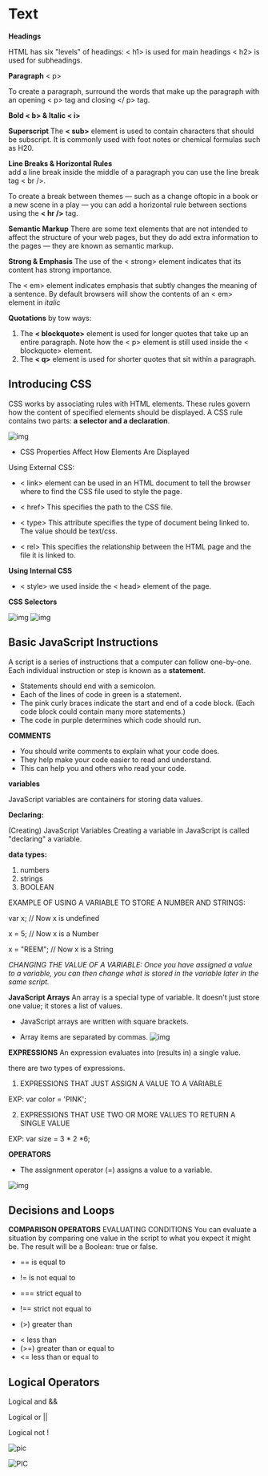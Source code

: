# Text
**Headings** 

HTML has six "levels" of headings:
< h1> is used for main headings
< h2> is used for subheadings.

**Paragraph** < p>

To create a paragraph, surround the words that make up the
paragraph with an opening < p> tag and closing </ p> tag.

**Bold < b> & Italic < i>**

**Superscript**
The **< sub>** element is used to contain characters that should
be subscript. It is commonly used with foot notes or chemical
formulas such as H20.

**Line Breaks & Horizontal Rules**  
 add a line break inside the middle of a paragraph you can use the line break tag < br />.

To create a break between themes — such as a change oftopic in a book or a new scene
in a play — you can add a horizontal rule between sections using the **< hr />** tag.

**Semantic Markup**
There are some text elements that are not intended to affect the structure of your web pages, but they do add extra information to the pages — they are known as semantic markup.

**Strong & Emphasis**
The use of the < strong> element indicates that its content has strong importance.

The < em> element indicates emphasis that subtly changes
the meaning of a sentence. By default browsers will show the contents of an < em> element in *italic*

**Quotations** by tow ways:
1. The **< blockquote>** element is used for longer quotes that take
up an entire paragraph. Note how the < p> element is still
used inside the < blockquote> element.
2. The **< q>** element is used for shorter quotes that sit within
a paragraph.


## Introducing CSS
CSS works by associating rules with HTML elements. These rules govern how the content of specified elements should be displayed. A CSS rule contains two parts: **a selector and a declaration**.


![img](image/img5.PNG)

* CSS Properties Affect How Elements Are Displayed


Using External CSS:
* < link> element can be used in an HTML document to tell the
browser where to find the CSS file used to style the page.
* < href>
This specifies the path to the CSS file.
* < type> This attribute specifies the type
of document being linked to. The value should be text/css.

* < rel> This specifies the relationship
between the HTML page and the file it is linked to.

**Using Internal CSS**
* < style>
 we used inside the < head> element of the page.

 **CSS Selectors**

![img](image/img6.PNG)
![img](image/img6.PNG)


## Basic JavaScript Instructions
A script is a series of instructions that a computer can follow one-by-one. Each individual instruction or step is known as a **statement**. 
* Statements should end with a semicolon.
* Each of the lines of code in green is a statement.
* The pink curly braces indicate the start and end
of a code block. (Each code block could contain
many more statements.)
* The code in purple determines which code
should run.

**COMMENTS**
* You should write comments to explain what your code does.
* They help make your code easier to read and understand.
* This can help you and others who read your code.

**variables** 

JavaScript variables are containers for storing data values.

**Declaring:** 

(Creating) JavaScript Variables
Creating a variable in JavaScript is called "declaring" a variable.

**data types:**
1. numbers
2. strings
3. BOOLEAN

EXAMPLE OF USING A VARIABLE TO STORE A NUMBER AND STRINGS: 

var x;           // Now x is undefined

x = 5;           // Now x is a Number

x = "REEM";      // Now x is a String


*CHANGING THE VALUE OF A VARIABLE:
Once you have assigned a value to a variable, you can then change what is stored in the variable later in the same script.*



**JavaScript Arrays** 
An array is a special type of variable. It doesn't just store one value; it stores a list of values.
* JavaScript arrays are written with square brackets.

* Array items are separated by commas.
![img](image/img7.PNG)





**EXPRESSIONS**
An expression evaluates into (results in) a single value.

there are two types of expressions.
1. EXPRESSIONS THAT JUST ASSIGN A VALUE TO A VARIABLE

EXP: var color = 'PINK';

2. EXPRESSIONS THAT USE TWO OR MORE VALUES TO RETURN A SINGLE VALUE

EXP:  var size = 3 * 2 *6;

**OPERATORS**

* The assignment operator (=) assigns a value to a variable.

![img](image/img8.PNG)


## Decisions and Loops

 **COMPARISON OPERATORS**
EVALUATING CONDITIONS You can evaluate a situation by comparing one value in the script to what you expect it might be. The result will be a Boolean: true or false.

* == is equal to

* != is not equal to
* === strict equal to
* !== strict not equal to
-   (>) greater than
*  < less than 
*  (>=) greater than or equal to
*  <= less than or equal to

## Logical Operators
 Logical and &&

 Logical or ||

 Logical not !

![pic](images/Capture.PNG)

![PIC](images/Capture.PNG)

